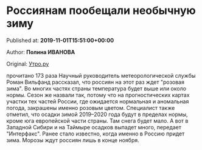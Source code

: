 
# Россиянам пообещали необычную зиму

Published at: **2019-11-01T15:51:00+00:00**

Author: **Полина ИВАНОВА**

Original: [Утро.ру](https://utro.ru/life/2019/11/01/1423014.shtml)

прочитано 173 раза
Научный руководитель метеорологической службы Роман Вильфанд рассказал, что россиян на этот раз ждет "розовая зима". Во многих частях страны температура будет выше или около нормы.
Сезон же назвали так, потому что на прогностических картах участки тех частей России, где ожидается нормальная и аномальная погода, закрашены именно розовым цветом.
Специалист также отметил, что осадки зимой 2019–2020 года будут в пределах нормы, кроме юга европейской части страны. Там снега будет мало. А вот в Западной Сибири и на Таймыре осадков выпадет много, передает "Интерфакс".
Ранее стало известно, когда именно в Россию придет зима. Морозы ждут россиян лишь в конце ноября.
